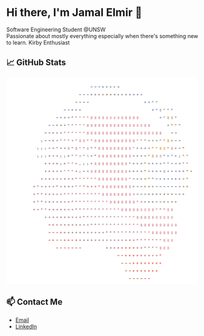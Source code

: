 # Hi there, I'm Jamal Elmir 👋

Software Engineering Student @UNSW  
Passionate about mostly everything especially when there's something new to learn.
Kirby Enthusiast  

## 📈 GitHub Stats
![Kirby](./kirby.gif)

## 📫 Contact Me
- [Email](mailto:jelmirapp@gmail.com)
- [LinkedIn](https://www.linkedin.com/in/jamalelmir/)
